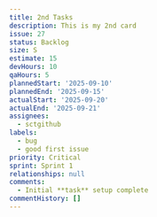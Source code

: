 ```yaml
---
title: 2nd Tasks
description: This is my 2nd card
issue: 27
status: Backlog
size: S
estimate: 15
devHours: 10
qaHours: 5
plannedStart: '2025-09-10'
plannedEnd: '2025-09-15'
actualStart: '2025-09-20'
actualEnd: '2025-09-21'
assignees:
  - sctgithub
labels:
  - bug
  - good first issue
priority: Critical
sprint: Sprint 1
relationships: null
comments:
  - Initial **task** setup complete
commentHistory: []
---
```


